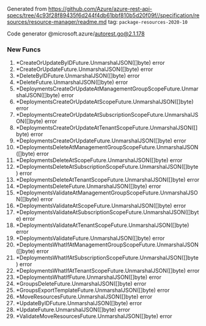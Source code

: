 Generated from https://github.com/Azure/azure-rest-api-specs/tree/4c93f28f89435f6d244f4db61bbf810b5d20f09f//specification/resources/resource-manager/readme.md tag: `package-resources-2020-10`

Code generator @microsoft.azure/autorest.go@2.1.178


### New Funcs

1. *CreateOrUpdateByIDFuture.UnmarshalJSON([]byte) error
1. *CreateOrUpdateFuture.UnmarshalJSON([]byte) error
1. *DeleteByIDFuture.UnmarshalJSON([]byte) error
1. *DeleteFuture.UnmarshalJSON([]byte) error
1. *DeploymentsCreateOrUpdateAtManagementGroupScopeFuture.UnmarshalJSON([]byte) error
1. *DeploymentsCreateOrUpdateAtScopeFuture.UnmarshalJSON([]byte) error
1. *DeploymentsCreateOrUpdateAtSubscriptionScopeFuture.UnmarshalJSON([]byte) error
1. *DeploymentsCreateOrUpdateAtTenantScopeFuture.UnmarshalJSON([]byte) error
1. *DeploymentsCreateOrUpdateFuture.UnmarshalJSON([]byte) error
1. *DeploymentsDeleteAtManagementGroupScopeFuture.UnmarshalJSON([]byte) error
1. *DeploymentsDeleteAtScopeFuture.UnmarshalJSON([]byte) error
1. *DeploymentsDeleteAtSubscriptionScopeFuture.UnmarshalJSON([]byte) error
1. *DeploymentsDeleteAtTenantScopeFuture.UnmarshalJSON([]byte) error
1. *DeploymentsDeleteFuture.UnmarshalJSON([]byte) error
1. *DeploymentsValidateAtManagementGroupScopeFuture.UnmarshalJSON([]byte) error
1. *DeploymentsValidateAtScopeFuture.UnmarshalJSON([]byte) error
1. *DeploymentsValidateAtSubscriptionScopeFuture.UnmarshalJSON([]byte) error
1. *DeploymentsValidateAtTenantScopeFuture.UnmarshalJSON([]byte) error
1. *DeploymentsValidateFuture.UnmarshalJSON([]byte) error
1. *DeploymentsWhatIfAtManagementGroupScopeFuture.UnmarshalJSON([]byte) error
1. *DeploymentsWhatIfAtSubscriptionScopeFuture.UnmarshalJSON([]byte) error
1. *DeploymentsWhatIfAtTenantScopeFuture.UnmarshalJSON([]byte) error
1. *DeploymentsWhatIfFuture.UnmarshalJSON([]byte) error
1. *GroupsDeleteFuture.UnmarshalJSON([]byte) error
1. *GroupsExportTemplateFuture.UnmarshalJSON([]byte) error
1. *MoveResourcesFuture.UnmarshalJSON([]byte) error
1. *UpdateByIDFuture.UnmarshalJSON([]byte) error
1. *UpdateFuture.UnmarshalJSON([]byte) error
1. *ValidateMoveResourcesFuture.UnmarshalJSON([]byte) error
